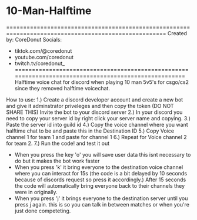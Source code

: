 # 10-Man-Halftime
=====================================================================================================
Created by: CoreDonut
Socials:
- tiktok.com/@coredonut
- youtube.com/coredonut
- twitch.tv/coredonut_
=====================================================================================================
Halftime voice chat for discord when playing 10 man 5v5's for csgo/cs2 since they removed halftime voicechat.

How to use:
1.) Create a discord developer account and create a new bot and give it adminstrator priveleges and then copy the token (DO NOT SHARE THIS)
Invite the bot to your discord server
2.) In your discord you need to copy your server id by right click your server name and copying. 
3.) Paste the server id into guild id
4.) Copy the voice channel where you want halftime chat to be and paste this in the Destination ID
5.) Copy Voice channel 1 for team 1 and paste for channel 1
6.) Repeat for Voice channel 2 for team 2.
7.) Run the code! and test it out

- When you press the key 'o' you will save user data this isnt necessary to do but it makes the bot work faster
- When you press 'k' it bring everyone to the destination voice channel where you can interact for 15s (the code is a bit delayed by 10 seconds because of 
discords request so press it accordingly.) After 15 seconds the code will automatically bring everyone back to their channels they were in originally.
- When you press 'j' it brings everyone to the destination server until you press j again. this is so you can talk in between matches or when you're just done competeting.
